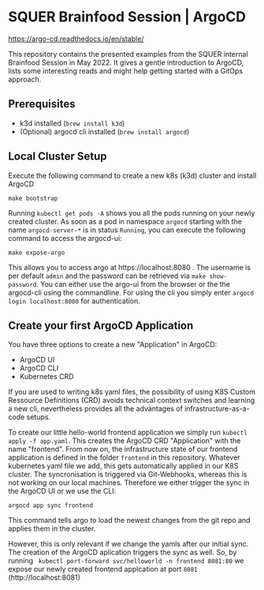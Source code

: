 # SQUER Brainfood Session | ArgoCD
https://argo-cd.readthedocs.io/en/stable/

This repository contains the presented examples from the SQUER internal Brainfood Session in May 2022.
It gives a gentle introduction to ArgoCD, lists some interesting reads and might help getting started with a GitOps approach.

## Prerequisites
+ k3d installed (``brew install k3d``)
+ (Optional) argocd cli installed (``brew install argocd``)

## Local Cluster Setup

Execute the following command to create a new k8s (k3d) cluster and install ArgoCD

``make bootstrap``

Running ``kubectl get pods -A`` shows you all the pods running on your newly created cluster. As soon as a pod in namespace
``argocd`` starting with the name ``argocd-server-*`` is in status ``Running``, you can execute the following command to access the
argocd-ui:

``make expose-argo``

This allows you to access argo at https://localhost:8080 . The username is per default ``admin`` and the password can be 
retrieved via ``make show-password``. You can either use the argo-ui from the browser or the the argocd-cli using the commandline.
For using the cli you simply enter ``argocd login localhost:8080`` for authentication.

## Create your first ArgoCD Application

You have three options to create a new "Application" in ArgoCD:

+ ArgoCD UI
+ ArgoCD CLI
+ Kubernetes CRD

If you are used to writing k8s yaml files, the possibility of using K8S Custom Ressource Definitions (CRD) avoids 
technical context switches and learning a new cli, nevertheless provides all the advantages of infrastructure-as-a-code setups.

To create our little hello-world frontend application we simply run ``kubectl apply -f app.yaml``. This creates the ArgoCD
CRD "Application" with the name "frontend". From now on, the infrastructure state of our frontend application is defined in the folder
``frontend`` in this repository. Whatever kubernetes yaml file we add, this gets automatically applied in our K8S cluster.
The syncronisation is triggered via Git-Webhooks, whereas this is not working on our local machines. Therefore we either trigger
the sync in the ArgoCD UI or we use the CLI:

``argocd app sync frontend``

This command tells argo to load the newest changes from the git repo and applies them in the cluster.

However, this is only relevant if we change the yamls after our initial sync. The creation of the ArgoCD aplication triggers
the sync as well. So, by running `` kubectl port-forward svc/helloworld -n frontend 8081:80`` we expose our newly created
frontend applcation at port ``8081`` (http://localhost:8081)

